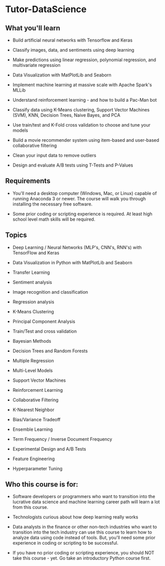 # Tutor-DataScience



## What you'll learn

*    Build artificial neural networks with Tensorflow and Keras

*    Classify images, data, and sentiments using deep learning

*    Make predictions using linear regression, polynomial regression, and multivariate regression

*    Data Visualization with MatPlotLib and Seaborn

*    Implement machine learning at massive scale with Apache Spark's MLLib

*    Understand reinforcement learning - and how to build a Pac-Man bot

*    Classify data using K-Means clustering, Support Vector Machines (SVM), KNN, Decision Trees, Naive Bayes, and PCA

*    Use train/test and K-Fold cross validation to choose and tune your models

*    Build a movie recommender system using item-based and user-based collaborative filtering

*    Clean your input data to remove outliers

*    Design and evaluate A/B tests using T-Tests and P-Values




## Requirements

* You'll need a desktop computer (Windows, Mac, or Linux) capable of running Anaconda 3 or newer. The course will walk you through installing the necessary free software.

*  Some prior coding or scripting experience is required.
    At least high school level math skills will be required.

## Topics

*    Deep Learning / Neural Networks (MLP's, CNN's, RNN's) with TensorFlow and Keras

*    Data Visualization in Python with MatPlotLib and Seaborn

*    Transfer Learning

*    Sentiment analysis

*    Image recognition and classification

*    Regression analysis

*    K-Means Clustering

*    Principal Component Analysis

*    Train/Test and cross validation

*    Bayesian Methods

*    Decision Trees and Random Forests

*    Multiple Regression

*    Multi-Level Models

*    Support Vector Machines

*    Reinforcement Learning

*    Collaborative Filtering

*    K-Nearest Neighbor

*    Bias/Variance Tradeoff

*    Ensemble Learning

*    Term Frequency / Inverse Document Frequency

*    Experimental Design and A/B Tests

*    Feature Engineering

*    Hyperparameter Tuning



## Who this course is for:

*    Software developers or programmers who want to transition into the lucrative data science and machine learning career path will learn a lot from this course.

*    Technologists curious about how deep learning really works

*    Data analysts in the finance or other non-tech industries who want to transition into the tech industry can use this course to learn how to analyze data using code instead of tools. But, you'll need some prior experience in coding or scripting to be successful.

*    If you have no prior coding or scripting experience, you should NOT take this course - yet. Go take an introductory Python course first.

